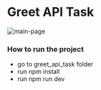 # Greet API Task
![main-page](https://github.com/kaloyan-drinchev/greet_api_task/assets/64404740/bc6f423b-a3eb-4e87-bfae-70315c832683)

### How to run the project

- go to greet_api_task folder
- run npm install
- run npm run dev
